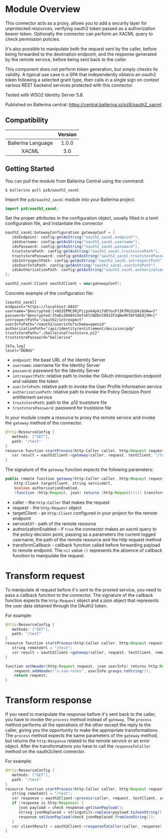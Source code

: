 
# Module Overview

This connector acts as a proxy, allows you to add a security layer for unprotected resources, verifying oauth2 token passed as a authorization bearer token. Optionally the connector can perform an XACML query to check permission policies.
 
It's also possible to manipulate both the request sent by the caller, before being forwarded to the destination endpoint, and the response generated by the remote service, before being sent back to the caller.

This component does not perform token generation, but simply checks its validity. A typical use case is a SPA that independently obtains an oauth2 token following a selected grant type, then calls in a single sign on context various REST backend services protected with this connector.

Tested with WSO2 Identity Server 5.8.

Published on Ballerina central: <https://central.ballerina.io/pz8/oauth2_xacml>

## Compatibility

|                          |    Version     |
|:------------------------:|:--------------:|
| Ballerina Language       | 1.0.0          |
| XACML                    | 3.0            |

## Getting Started

You can pull the module from Ballerina Central using the command:
```shell
$ ballerina pull pz8/oauth2_xacml
```

Import the `pz8/oauth2_xacml` module into your Ballerina project.
```java
import pz8/oauth2_xacml;
```

Set the proper attributes in the configuration object, usually filled in a toml configuration file, and instantiate the connector
```java
oauth2_xacml:GatewayConfiguration gatewayConf = {
   idsEndpoint: config:getAsString("oauth2_xacml.endpoint"),
   idsUsername: config:getAsString("oauth2_xacml.username"),
   idsPassword: config:getAsString("oauth2_xacml.password"),
   truststorePath: config:getAsString("oauth2_xacml.truststorePath"),
   truststorePassword: config:getAsString("oauth2_xacml.truststorePassword"),    
   idsIntrospectPath: config:getAsString("oauth2_xacml.introspectPath"),
   idsUserInfoPath: config:getAsString("oauth2_xacml.userInfoPath"),
   idsAuthorizationPath: config:getAsString("oauth2_xacml.authorizationPath")
};

oauth2_xacml:Client oauth2Client = new(gatewayConf);
```
Concrete example of the configuration file:
```ballerina
[oauth2_xacml]
endpoint="https://localhost:9443"
username="@encrypted:{+HS3IPMC5RjPiipvk4pXi7dEYosFtIK7RG3iD4i6UAw=}"
password="@encrypted:{ha6s2HX8Vn3efsKlCWZ6nlD932F2qNw9hTbFS8EOjSM=}"
introspectPath="/oauth2/introspect"
userInfoPath="/oauth2/userinfo?schema=openid"
authorizationPath="/api/identity/entitlement/decision/pdp"
truststorePath="./ballerinaTruststore.p12"
truststorePassword="ballerina"    

[b7a.log]
level="DEBUG"
```
+ `endpoint`: the base URL of the Identity Server
+ `username`: username for the Identity Server
+ `password`: password for the Identity Server
+ `introspectPath`: relative path to invoke the OAuth introspection endpoint and validate the token
+ `userInfoPath`: relative path to invoke the User Profile Information service
+ `authorizationPath`: relative path to invoke the Policy Decision Point entitlement service
+ `truststorePath`: path to the .p12 truststore file
+ `truststorePassword`: password for truststore file

In your module create a resource to proxy the remote service and invoke the `gateway` method of the connector.
```java
@http:ResourceConfig {
   methods: ["GET"],
   path: "/test"
}
resource function startProcess(http:Caller caller, http:Request request) returns error? {
   var result = oauth2Client->gateway(caller, request, testClient, "/test", true, ());
}
```

The signature of the `gateway` function expects the following parameters:
```java
public remote function gateway(http:Caller caller, http:Request request, 
    http:Client targetClient, string serviceUrl, 
    boolean authorizationEnabled, 
    (function (http:Request, json) returns (http:Request))|() transformCallback)
```
+ caller - the `http:Caller` that makes the request
+ request - the `http:Request` object
+ targetClient - an `http:Client` configured in your project for the remote endpoint
+ serviceUrl - path of the remote resource
+ authorizationEnabled - if `true` the connector makes an xacml query to the policy decision point, passing as a parameters the current logged username, the path of the remote resource and the http request method
+ transformCallback - callback function called before forwarding payload to remote endpoint. The `nil` value `()` represents the absence of callback function to manipulate the request.

# Transform request

To manipulate di request before it's sent to the proxied service, you need to pass a callback function to the connector. The signature of the callback function expects the `http:Request` object and a json object that represents the user data obtained through the OAuth2 token.

For example:

```java
@http:ResourceConfig {
   methods: ["GET"],
   path: "/test"
}
resource function startProcess(http:Caller caller, http:Request request) returns error? {
   string remoteUrl = "/test";
   var result = oauth2Client->gateway(caller, request, testClient, remoteUrl, true, setHeader);
}

function setHeader(http:Request request, json userInfo) returns http:Request {
    request.addHeader("x-sso-roles", userInfo.groups.toString());
    return request;
}
```

# Transform response

If you need to manipulate the response before it's sent back to the caller, you have to invoke the `process` method
instead of `gateway`. The `process` method performs all the operations of the other except the reply to the caller, giving you the opportunity to make the appropriate transformations.
The `process` method expects the same parameters of the `gateway` method, but returns the `http:Response` related to the remote service or an error object. After the transformations you have to call the `responseToCaller` method on the oauth2client connector.

For example:

```java
@http:ResourceConfig {
   methods: ["GET"],
   path: "/test"
}
resource function startProcess(http:Caller caller, http:Request request) returns error? {
   string remoteUrl = "/test";
   var response = oauth2Client->process(caller, request, testClient, serviceUrl, true, ());
   if (response is http:Response) {
      json payload = check response.getJsonPayload();
      string jsonReplaced = stringutils:replace(payload.toJsonString(), "${title}", "Custom Title");
      response.setJsonPayload(check jsonReplaced.fromJsonString());
   }
   var clientResult = oauth2Client->responseToCaller(caller, response);
}
```
